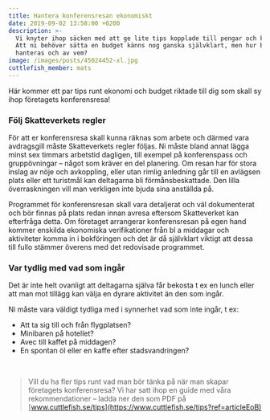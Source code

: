 ```yaml
---
title: Hantera konferensresan ekonomiskt
date: 2019-09-02 13:58:00 +0200
description: >-
  Vi knyter ihop säcken med att ge lite tips kopplade till pengar och kostnader.
  Att ni behöver sätta en budget känns nog ganska självklart, men hur bör den
  hanteras och av vem?
image: /images/posts/45024452-xl.jpg
cuttlefish_member: mats
---
```


H&auml;r kommer ett par tips runt ekonomi och budget riktade till dig som skall sy ihop företagets konferensresa\!

### Följ Skatteverkets regler

För att er konferensresa skall kunna r&auml;knas som arbete och d&auml;rmed vara avdragsgill m&aring;ste Skatteverkets regler följas. Ni m&aring;ste bland annat l&auml;gga minst sex timmars arbetstid dagligen, till exempel p&aring; konferenspass och gruppövningar – n&aring;got som kr&auml;ver en del planering. Om resan har för stora inslag av nöje och avkoppling, eller utan rimlig anledning g&aring;r till en avl&auml;gsen plats eller ett turistm&aring;l kan deltagarna bli förm&aring;nsbeskattade. Den lilla överraskningen vill man verkligen inte bjuda sina anst&auml;llda p&aring;.

Programmet för konferensresan skall vara detaljerat och v&auml;l dokumenterat och bör finnas p&aring; plats redan innan avresa eftersom Skatteverket kan efterfr&aring;ga detta. Om företaget arrangerar konferensresan p&aring; egen hand kommer enskilda ekonomiska verifikationer fr&aring;n bl a middagar och aktiviteter komma in i bokföringen och det &auml;r d&aring; sj&auml;lvklart viktigt att dessa till fullo st&auml;mmer överens med det redovisade programmet.

### Var tydlig med vad som ing&aring;r

Det &auml;r inte helt ovanligt att deltagarna sj&auml;lva f&aring;r bekosta t ex en lunch eller att man mot till&auml;gg kan v&auml;lja en dyrare aktivitet &auml;n den som ing&aring;r.&nbsp;

Ni m&aring;ste vara v&auml;ldigt tydliga med i synnerhet vad som inte ing&aring;r, t ex:

* Att ta sig till och fr&aring;n flygplatsen?
* Minibaren p&aring; hotellet?
* Avec till kaffet p&aring; middagen?
* En spontan öl eller en kaffe efter stadsvandringen?

&nbsp;

> Vill du ha fler tips runt vad man bör t&auml;nka p&aring; n&auml;r man skapar företagets konferensresa? Vi har satt ihop en guide med v&aring;ra rekommendationer – ladda ner den som PDF p&aring; [www.cuttlefish.se/tips](https://www.cuttlefish.se/tips?ref=articleEoB)